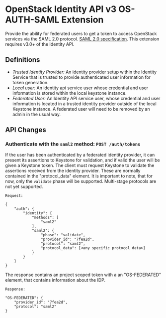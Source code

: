 OpenStack Identity API v3 OS-AUTH-SAML Extension
================================================

Provide the ability for federated users to get a token to access OpenStack
services via the SAML 2.0 protocol. [SAML 2.0 specification](https://www.oasis-open.org/committees/download.php/11511/sstc-saml-tech-overview-2.0-draft-03.pdf).
This extension requires v3.0+ of the Identity API.

Definitions
-----------

- *Trusted Identity Provider:* An identity provider setup within the
  Identity Service that is trusted to provide authenticated user information
  for token generation.
- *Local user:* An identity api service user whose credential and user
  information is stored within the local keystone instance.
- *Federated User:* An Identity API service user, whose credential and user
  information is located in a trusted identity provider outside of the local
  Keystone instance. A federated user will need to be removed by an admin
  in the usual way.

API Changes
-----------

### Authenticate with the `saml2` method: `POST /auth/tokens`

If the user has been authenticated by a federated identity provider, it can
present its assertions to Keystone for validation, and if valid the user will
be given a Keystone token. The client must request Keystone to validate the
assertions received from the identity provider. These are normally contained
in the "protocol_data" element.
It is important to note, that for now, only the `validate` phase will be
supported. Multi-stage protocols are not yet supported. 

    Request:

    {
        "auth": {
            "identity": {
                "methods": [
                    "saml2"
                ],
                "saml2": {
                    "phase": "validate",
                    "provider_id": "7fea2d",
                    "protocol": "saml2",
                    "protocol_data": [<any specific protocol data>]
                }
            }
        }
    }

The response contains an project scoped token with a an "OS-FEDERATED"
element, that contains information about the IDP.

    Response:

    "OS-FEDERATED": {
        "provider_id": "7fea2d",
        "protocol": "saml2"
    }
    
